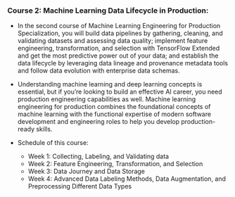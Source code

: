 ### Course 2: Machine Learning Data Lifecycle in Production:
  * In the second course of Machine Learning Engineering for Production Specialization, you will build data pipelines by gathering, cleaning, and validating datasets and assessing data quality; implement feature engineering, transformation, and selection with TensorFlow Extended and get the most predictive power out of your data; and establish the data lifecycle by leveraging data lineage and provenance metadata tools and follow data evolution with enterprise data schemas.

  * Understanding machine learning and deep learning concepts is essential, but if you’re looking to build an effective AI career, you need production engineering capabilities as well. Machine learning engineering for production combines the foundational concepts of machine learning with the functional expertise of modern software development and engineering roles to help you develop production-ready skills. 
  
* Schedule of this course:
  * Week 1: Collecting, Labeling, and Validating data
  * Week 2: Feature Engineering, Transformation, and Selection
  * Week 3: Data Journey and Data Storage
  * Week 4: Advanced Data Labeling Methods, Data Augmentation, and Preprocessing Different Data Types
